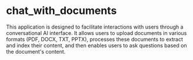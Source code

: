 # chat_with_documents
This application is designed to facilitate interactions with users through a conversational AI interface. It allows users to upload documents in various formats (PDF, DOCX, TXT, PPTX), processes these documents to extract and index their content, and then enables users to ask questions based on the document's content.



